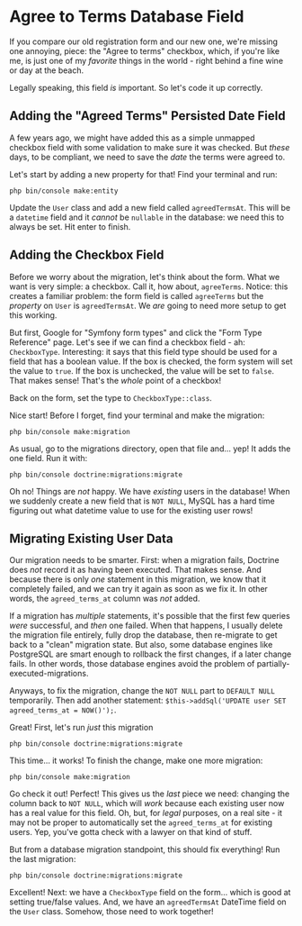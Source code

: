 # Agree to Terms Database Field

If you compare our old registration form and our new one, we're missing one annoying,
piece: the "Agree to terms" checkbox, which, if you're like me, is just one of my
*favorite* things in the world - right behind a fine wine or day at the beach.

Legally speaking, this field *is* important. So let's code it up correctly.

## Adding the "Agreed Terms" Persisted Date Field

A few years ago, we might have added this as a simple unmapped checkbox field with
some validation to make sure it was checked. But *these* days, to be compliant,
we need to save the *date* the terms were agreed to.

Let's start by adding a new property for that! Find your terminal and run:

```terminal
php bin/console make:entity
```

Update the `User` class and add a new field called `agreedTermsAt`. This will be
a `datetime` field and it *cannot* be `nullable` in the database: we need this to
always be set. Hit enter to finish.

## Adding the Checkbox Field

Before we worry about the migration, let's think about the form. What we want is
very simple: a checkbox. Call it, how about, `agreeTerms`. Notice: this creates
a familiar problem: the form field is called `agreeTerms` but the *property* on
`User` is `agreedTermsAt`. We *are* going to need more setup to get this working.

But first, Google for "Symfony form types" and click the "Form Type Reference"
page. Let's see if we can find a checkbox field - ah: `CheckboxType`. Interesting:
it says that this field type should be used for a field that has a boolean value.
If the box is checked, the form system will set the value to `true`. If the box
is unchecked, the value will be set to `false`. That makes sense! That's the
*whole* point of a checkbox!

Back on the form, set the type to `CheckboxType::class`.

Nice start! Before I forget, find your terminal and make the migration:

```terminal-silent
php bin/console make:migration
```

As usual, go to the migrations directory, open that file and... yep! It adds
the one field. Run it with:

```terminal
php bin/console doctrine:migrations:migrate
```

Oh no! Things are *not* happy. We have *existing* users in the database!
When we suddenly create a new field that is `NOT NULL`, MySQL has a hard time
figuring out what datetime value to use for the existing user rows!

## Migrating Existing User Data

Our migration needs to be smarter. First: when a migration fails, Doctrine does
*not* record it as having been executed. That makes sense. And because there is
only *one* statement in this migration, we know that it completely failed, and we
can try it again as soon as we fix it. In other words, the `agreed_terms_at` column
was *not* added.

If a migration has *multiple* statements, it's possible that the first few queries
*were* successful, and *then* one failed. When that happens, I usually delete the
migration file entirely, fully drop the database, then re-migrate to get back to
a "clean" migration state. But also, some database engines like PostgreSQL are
smart enough to rollback the first changes, if a later change fails. In other words,
those database engines avoid the problem of partially-executed-migrations.

Anyways, to fix the migration, change the `NOT NULL` part to `DEFAULT NULL`
temporarily. Then add another statement:
`$this->addSql('UPDATE user SET agreed_terms_at = NOW()');`.

Great! First, let's run *just* this migration

```terminal
php bin/console doctrine:migrations:migrate
``` 

This time... it works! To finish the change, make one more migration: 

```terminal-silent
php bin/console make:migration
```

Go check it out! Perfect! This gives us the *last* piece we need: changing the
column back to `NOT NULL`, which will *work* because each existing user now has a
real value for this field. Oh, but, for *legal* purposes, on a real site - it may
not be proper to automatically set the `agreed_terms_at` for existing users. Yep,
you've gotta check with a lawyer on that kind of stuff.

But from a database migration standpoint, this should fix everything! Run the last
migration:

```terminal-silent
php bin/console doctrine:migrations:migrate
``` 

Excellent! Next: we have a `CheckboxType` field on the form... which is good at
setting true/false values. And, we have an `agreedTermsAt` DateTime field on the
`User` class. Somehow, those need to work together!
